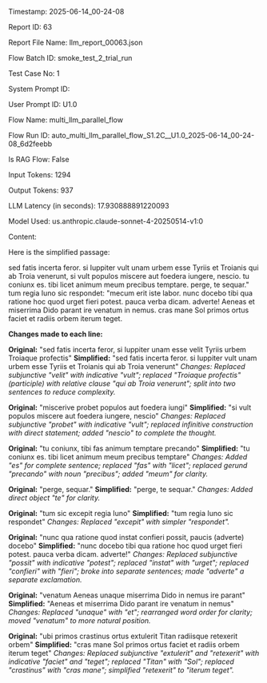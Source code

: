 Timestamp: 2025-06-14_00-24-08

Report ID: 63

Report File Name: llm_report_00063.json

Flow Batch ID: smoke_test_2_trial_run

Test Case No: 1

System Prompt ID: 

User Prompt ID: U1.0

Flow Name: multi_llm_parallel_flow

Flow Run ID: auto_multi_llm_parallel_flow_S1.2C__U1.0_2025-06-14_00-24-08_6d2feebb

Is RAG Flow: False

Input Tokens: 1294

Output Tokens: 937

LLM Latency (in seconds): 17.930888891220093

Model Used: us.anthropic.claude-sonnet-4-20250514-v1:0

Content:

Here is the simplified passage:

sed fatis incerta feror. si Iuppiter vult unam urbem esse Tyriis et Troianis qui ab Troia venerunt, si vult populos miscere aut foedera iungere, nescio. tu coniunx es. tibi licet animum meum precibus temptare. perge, te sequar." tum regia Iuno sic respondet: "mecum erit iste labor. nunc docebo tibi qua ratione hoc quod urget fieri potest. pauca verba dicam. adverte! Aeneas et miserrima Dido parant ire venatum in nemus. cras mane Sol primos ortus faciet et radiis orbem iterum teget.

**Changes made to each line:**

**Original:** "sed fatis incerta feror, si Iuppiter unam esse velit Tyriis urbem Troiaque profectis"
**Simplified:** "sed fatis incerta feror. si Iuppiter vult unam urbem esse Tyriis et Troianis qui ab Troia venerunt"
*Changes: Replaced subjunctive "velit" with indicative "vult"; replaced "Troiaque profectis" (participle) with relative clause "qui ab Troia venerunt"; split into two sentences to reduce complexity.*

**Original:** "miscerive probet populos aut foedera iungi"
**Simplified:** "si vult populos miscere aut foedera iungere, nescio"
*Changes: Replaced subjunctive "probet" with indicative "vult"; replaced infinitive construction with direct statement; added "nescio" to complete the thought.*

**Original:** "tu coniunx, tibi fas animum temptare precando"
**Simplified:** "tu coniunx es. tibi licet animum meum precibus temptare"
*Changes: Added "es" for complete sentence; replaced "fas" with "licet"; replaced gerund "precando" with noun "precibus"; added "meum" for clarity.*

**Original:** "perge, sequar."
**Simplified:** "perge, te sequar."
*Changes: Added direct object "te" for clarity.*

**Original:** "tum sic excepit regia Iuno"
**Simplified:** "tum regia Iuno sic respondet"
*Changes: Replaced "excepit" with simpler "respondet".*

**Original:** "nunc qua ratione quod instat confieri possit, paucis (adverte) docebo"
**Simplified:** "nunc docebo tibi qua ratione hoc quod urget fieri potest. pauca verba dicam. adverte!"
*Changes: Replaced subjunctive "possit" with indicative "potest"; replaced "instat" with "urget"; replaced "confieri" with "fieri"; broke into separate sentences; made "adverte" a separate exclamation.*

**Original:** "venatum Aeneas unaque miserrima Dido in nemus ire parant"
**Simplified:** "Aeneas et miserrima Dido parant ire venatum in nemus"
*Changes: Replaced "unaque" with "et"; rearranged word order for clarity; moved "venatum" to more natural position.*

**Original:** "ubi primos crastinus ortus extulerit Titan radiisque retexerit orbem"
**Simplified:** "cras mane Sol primos ortus faciet et radiis orbem iterum teget"
*Changes: Replaced subjunctive "extulerit" and "retexerit" with indicative "faciet" and "teget"; replaced "Titan" with "Sol"; replaced "crastinus" with "cras mane"; simplified "retexerit" to "iterum teget".*

